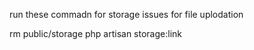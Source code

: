run these commadn for storage issues for file uplodation

rm public/storage
php artisan storage:link